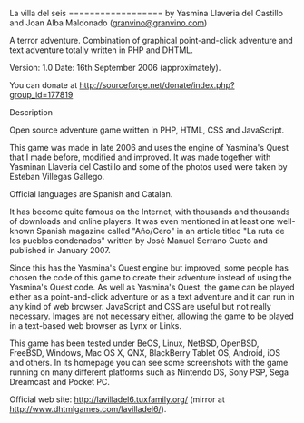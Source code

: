 La villa del seis
================== by Yasmina Llaveria del Castillo and Joan Alba Maldonado (granvino@granvino.com)

A terror adventure. Combination of graphical point-and-click adventure and text adventure totally written in PHP and DHTML.

Version: 1.0
Date: 16th September 2006 (approximately).

You can donate at http://sourceforge.net/donate/index.php?group_id=177819


Description

Open source adventure game written in PHP, HTML, CSS and JavaScript.

This game was made in late 2006 and uses the engine of Yasmina's Quest that I made before, modified and improved. It was made together with Yasminan Llaveria del Castillo and some of the photos used were taken by Esteban Villegas Gallego.

Official languages are Spanish and Catalan.

It has become quite famous on the Internet, with thousands and thousands of downloads and online players. It was even mentioned in at least one well-known Spanish magazine called "Año/Cero" in an article titled "La ruta de los pueblos condenados" written by José Manuel Serrano Cueto and published in January 2007.

Since this has the Yasmina's Quest engine but improved, some people has chosen the code of this game to create their adventure instead of using the Yasmina's Quest code. As well as Yasmina's Quest, the game can be played either as a point-and-click adventure or as a text adventure and it can run in any kind of web browser. JavaScript and CSS are useful but not really necessary. Images are not necessary either, allowing the game to be played in a text-based web browser as Lynx or Links.

This game has been tested under BeOS, Linux, NetBSD, OpenBSD, FreeBSD, Windows, Mac OS X, QNX, BlackBerry Tablet OS, Android, iOS and others. In its homepage you can see some screenshots with the game running on many different platforms such as Nintendo DS, Sony PSP, Sega Dreamcast and Pocket PC.


Official web site: http://lavilladel6.tuxfamily.org/ (mirror at http://www.dhtmlgames.com/lavilladel6/).